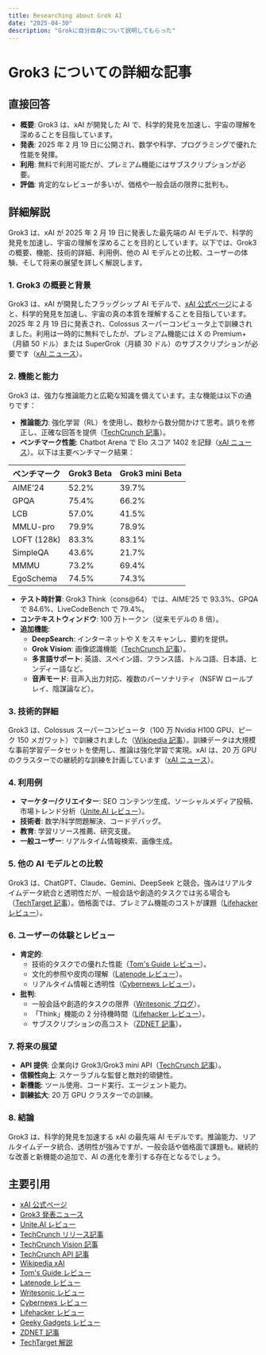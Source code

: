 ```yaml
---
title: Researching about Grok AI
date: "2025-04-30"
description: "Grokに自分自身について説明してもらった"
---
```


# Grok3 についての詳細な記事

## 直接回答

- **概要**: Grok3 は、xAI が開発した AI で、科学的発見を加速し、宇宙の理解を深めることを目指しています。
- **発表**: 2025 年 2 月 19 日に公開され、数学や科学、プログラミングで優れた性能を発揮。
- **利用**: 無料で利用可能だが、プレミアム機能にはサブスクリプションが必要。
- **評価**: 肯定的なレビューが多いが、価格や一般会話の限界に批判も。

## 詳細解説

Grok3 は、xAI が 2025 年 2 月 19 日に発表した最先端の AI モデルで、科学的発見を加速し、宇宙の理解を深めることを目的としています。以下では、Grok3 の概要、機能、技術的詳細、利用例、他の AI モデルとの比較、ユーザーの体験、そして将来の展望を詳しく解説します。

### 1. Grok3 の概要と背景

Grok3 は、xAI が開発したフラッグシップ AI モデルで、[xAI 公式ページ](https://x.ai/)によると、科学的発見を加速し、宇宙の真の本質を理解することを目指しています。2025 年 2 月 19 日に発表され、Colossus スーパーコンピュータ上で訓練されました。利用は一時的に無料でしたが、プレミアム機能には X の Premium+（月額 50 ドル）または SuperGrok（月額 30 ドル）のサブスクリプションが必要です（[xAI ニュース](https://x.ai/news/grok-3)）。

### 2. 機能と能力

Grok3 は、強力な推論能力と広範な知識を備えています。主な機能は以下の通りです：

- **推論能力**: 強化学習（RL）を使用し、数秒から数分間かけて思考。誤りを修正し、正確な回答を提供（[TechCrunch 記事](https://techcrunch.com/2025/02/17/elon-musks-ai-company-xai-releases-its-latest-flagship-ai-grok-3/)）。
- **ベンチマーク性能**: Chatbot Arena で Elo スコア 1402 を記録（[xAI ニュース](https://x.ai/news/grok-3)）。以下は主要ベンチマーク結果：

| ベンチマーク | Grok3 Beta | Grok3 mini Beta |
| ------------ | ---------- | --------------- |
| AIME’24      | 52.2%      | 39.7%           |
| GPQA         | 75.4%      | 66.2%           |
| LCB          | 57.0%      | 41.5%           |
| MMLU-pro     | 79.9%      | 78.9%           |
| LOFT (128k)  | 83.3%      | 83.1%           |
| SimpleQA     | 43.6%      | 21.7%           |
| MMMU         | 73.2%      | 69.4%           |
| EgoSchema    | 74.5%      | 74.3%           |

- **テスト時計算**: Grok3 Think（cons@64）では、AIME’25 で 93.3%、GPQA で 84.6%、LiveCodeBench で 79.4%。
- **コンテキストウィンドウ**: 100 万トークン（従来モデルの 8 倍）。
- **追加機能**:
  - **DeepSearch**: インターネットや X をスキャンし、要約を提供。
  - **Grok Vision**: 画像認識機能（[TechCrunch 記事](https://techcrunch.com/2025/04/22/xais-grok-chatbot-can-now-see-the-world-around-it/)）。
  - **多言語サポート**: 英語、スペイン語、フランス語、トルコ語、日本語、ヒンディー語など。
  - **音声モード**: 音声入出力対応、複数のパーソナリティ（NSFW ロールプレイ、陰謀論など）。

### 3. 技術的詳細

Grok3 は、Colossus スーパーコンピュータ（100 万 Nvidia H100 GPU、ピーク 150 メガワット）で訓練されました（[Wikipedia 記事](https://en.wikipedia.org/wiki/XAI_%28company%29)）。訓練データは大規模な事前学習データセットを使用し、推論は強化学習で実現。xAI は、20 万 GPU のクラスターでの継続的な訓練を計画しています（[xAI ニュース](https://x.ai/news/grok-3)）。

### 4. 利用例

- **マーケター/クリエイター**: SEO コンテンツ生成、ソーシャルメディア投稿、市場トレンド分析（[Unite.AI レビュー](https://www.unite.ai/grok-3-review/)）。
- **技術者**: 数学/科学問題解決、コードデバッグ。
- **教育**: 学習リソース推薦、研究支援。
- **一般ユーザー**: リアルタイム情報検索、画像生成。

### 5. 他の AI モデルとの比較

Grok3 は、ChatGPT、Claude、Gemini、DeepSeek と競合。強みはリアルタイムデータ統合と透明性だが、一般会話や創造的タスクでは劣る場合も（[TechTarget 記事](https://www.techtarget.com/whatis/feature/Grok-3-model-explained-Everything-you-need-to-know)）。価格面では、プレミアム機能のコストが課題（[Lifehacker レビュー](https://lifehacker.com/tech/i-tested-grok-3-and-its-not-worth-the-price-hike)）。

### 6. ユーザーの体験とレビュー

- **肯定的**:
  - 技術的タスクでの優れた性能（[Tom's Guide レビュー](https://www.tomsguide.com/ai/i-tested-grok-3-with-5-prompts-heres-what-i-like-and-dont-like-about-this-chatbot)）。
  - 文化的参照や皮肉の理解（[Latenode レビュー](https://latenode.com/blog/grok-3-review)）。
  - リアルタイム情報と透明性（[Cybernews レビュー](https://cybernews.com/ai-tools/grok-3-ai-review/)）。
- **批判**:
  - 一般会話や創造的タスクの限界（[Writesonic ブログ](https://writesonic.com/blog/grok-3-review)）。
  - 「Think」機能の 2 分待機時間（[Lifehacker レビュー](https://lifehacker.com/tech/i-tested-grok-3-and-its-not-worth-the-price-hike)）。
  - サブスクリプションの高コスト（[ZDNET 記事](https://www.zdnet.com/article/grok-3-ai-is-now-free-to-all-x-users-heres-how-it-works/)）。

### 7. 将来の展望

- **API 提供**: 企業向け Grok3/Grok3 mini API（[TechCrunch 記事](https://techcrunch.com/2025/04/09/elon-musks-ai-company-xai-launches-an-api-for-grok-3/)）。
- **信頼性向上**: スケーラブルな監督と敵対的頑健性。
- **新機能**: ツール使用、コード実行、エージェント能力。
- **訓練拡大**: 20 万 GPU クラスターでの訓練。

### 8. 結論

Grok3 は、科学的発見を加速する xAI の最先端 AI モデルです。推論能力、リアルタイムデータ統合、透明性が強みですが、一般会話や価格面で課題も。継続的な改善と新機能の追加で、AI の進化を牽引する存在となるでしょう。

## 主要引用

- [xAI 公式ページ](https://x.ai/)
- [Grok3 発表ニュース](https://x.ai/news/grok-3)
- [Unite.AI レビュー](https://www.unite.ai/grok-3-review/)
- [TechCrunch リリース記事](https://techcrunch.com/2025/02/17/elon-musks-ai-company-xai-releases-its-latest-flagship-ai-grok-3/)
- [TechCrunch Vision 記事](https://techcrunch.com/2025/04/22/xais-grok-chatbot-can-now-see-the-world-around-it/)
- [TechCrunch API 記事](https://techcrunch.com/2025/04/09/elon-musks-ai-company-xai-launches-an-api-for-grok-3/)
- [Wikipedia xAI](https://en.wikipedia.org/wiki/XAI_%28company%29)
- [Tom's Guide レビュー](https://www.tomsguide.com/ai/i-tested-grok-3-with-5-prompts-heres-what-i-like-and-dont-like-about-this-chatbot)
- [Latenode レビュー](https://latenode.com/blog/grok-3-review)
- [Writesonic レビュー](https://writesonic.com/blog/grok-3-review)
- [Cybernews レビュー](https://cybernews.com/ai-tools/grok-3-ai-review/)
- [Lifehacker レビュー](https://lifehacker.com/tech/i-tested-grok-3-and-its-not-worth-the-price-hike)
- [Geeky Gadgets レビュー](https://www.geeky-gadgets.com/grok-3-ai-review/)
- [ZDNET 記事](https://www.zdnet.com/article/grok-3-ai-is-now-free-to-all-x-users-heres-how-it-works/)
- [TechTarget 解説](https://www.techtarget.com/whatis/feature/Grok-3-model-explained-Everything-you-need-to-know)

